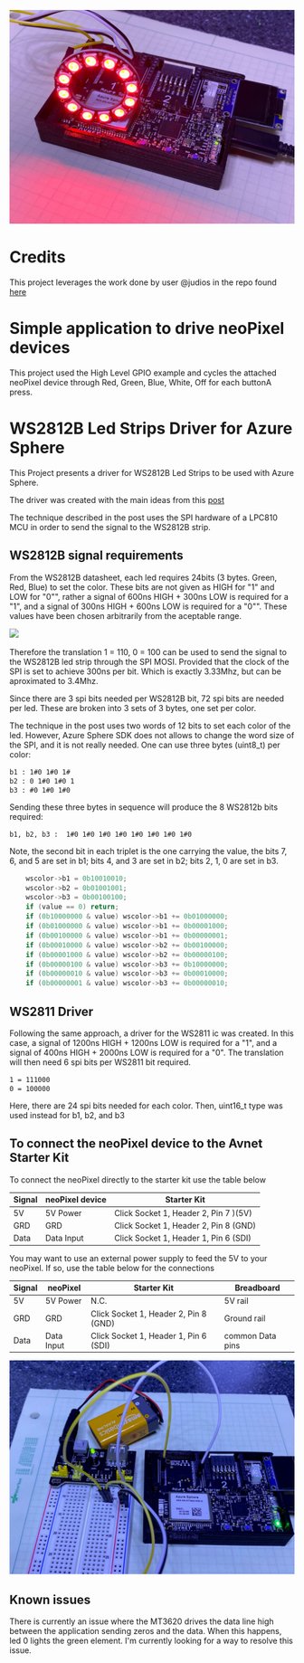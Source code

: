 ![Project Picture](media/pic1.jpg)

# Credits

This project leverages the work done by user @judios in the repo found [here](https://github.com/MikroElektronika/mikrosdk_click_v2.git)

# Simple application to drive neoPixel devices

This project used the High Level GPIO example and cycles the attached neoPixel device through Red, Green, Blue, White, Off for each buttonA press.

# WS2812B Led Strips Driver for Azure Sphere

This Project presents a driver for WS2812B Led Strips to be used with Azure Sphere. 

The driver was created with the main ideas from this [post](https://jeelabs.org/book/1450d)

The technique described in the post uses the SPI hardware of a LPC810 MCU in order to send the signal to the WS2812B strip.

## WS2812B signal requirements

From the WS2812B datasheet, each led requires 24bits (3 bytes. Green, Red, Blue) to set the color. These bits are not given as HIGH for "1" and LOW for "0"", rather a signal of 600ns HIGH + 300ns LOW is required for a "1", and a signal of 300ns HIGH + 600ns LOW is required for a "0"". These values have been chosen arbitrarily from the aceptable range.

![](https://raw.githubusercontent.com/judios/WS2812B-Driver-For-Azure-Sphere/master/docs/Signal.PNG)

Therefore the translation 1 = 110, 0 = 100 can be used to send the signal to the WS2812B led strip through the SPI MOSI. Provided that the clock of the SPI is set to achieve 300ns per bit. Which is exactly 3.33Mhz, but can be aproximated to 3.4Mhz.

Since there are 3 spi bits needed per WS2812B bit, 72 spi bits are needed per led. These are broken into 3 sets of 3 bytes, one set per color.

The technique in the post uses two words of 12 bits to set each color of the led. However, Azure Sphere SDK does not allows to change the word size of the SPI, and it is not really needed. One can use three bytes (uint8_t) per color:

```
b1 : 1#0 1#0 1#
b2 : 0 1#0 1#0 1
b3 : #0 1#0 1#0 
```

Sending these three bytes in sequence will produce the 8 WS2812b bits required:
```
b1, b2, b3 :  1#0 1#0 1#0 1#0 1#0 1#0 1#0 1#0
```
Note, the second bit in each triplet is the one carrying the value, the bits 7, 6, and 5 are set in b1; bits 4, and 3 are set in b2; bits 2, 1, 0 are set in b3.

```c
	wscolor->b1 = 0b10010010;
	wscolor->b2 = 0b01001001;
	wscolor->b3 = 0b00100100;
	if (value == 0) return;
	if (0b10000000 & value) wscolor->b1 += 0b01000000;
	if (0b01000000 & value) wscolor->b1 += 0b00001000;
	if (0b00100000 & value) wscolor->b1 += 0b00000001;
	if (0b00010000 & value) wscolor->b2 += 0b00100000;
	if (0b00001000 & value) wscolor->b2 += 0b00000100;
	if (0b00000100 & value) wscolor->b3 += 0b10000000;
	if (0b00000010 & value) wscolor->b3 += 0b00010000;
	if (0b00000001 & value) wscolor->b3 += 0b00000010;
```

## WS2811 Driver

Following the same approach, a driver for the WS2811 ic was created. In this case, a signal of 1200ns HIGH + 1200ns LOW is required for a "1", and a signal of 400ns HIGH + 2000ns LOW is required for a "0". The translation will then need 6 spi bits per WS2811 bit required.

```
1 = 111000
0 = 100000
```

Here, there are 24 spi bits needed for each color. Then, uint16_t type was used instead for b1, b2, and b3

## To connect the neoPixel device to the Avnet Starter Kit

To connect the neoPixel directly to the starter kit use the table below

| Signal | neoPixel device |Starter Kit | 
| --- | --- | --- |
| 5V | 5V Power | Click Socket 1, Header 2, Pin 7 )(5V)|
| GRD | GRD | Click Socket 1, Header 2, Pin 8 (GND)|
| Data | Data Input | Click Socket 1, Header 1, Pin 6 (SDI) |

You may want to use an external power supply to feed the 5V to your neoPixel.  If so, use the table below for the connections

| Signal | neoPixel | Starter Kit | Breadboard |
| --- | --- | --- | -- |
| 5V |  5V Power | N.C. | 5V rail |
| GRD | GRD | Click Socket 1, Header 2, Pin 8 (GND)| Ground rail |
| Data | Data Input | Click Socket 1, Header 1, Pin 6 (SDI) | common Data pins |

![External Power Supply Wiring](media/pic2.jpg)

## Known issues

There is currently an issue where the MT3620 drives the data line high between the application sending zeros and the data.  When this happens, led 0 lights the green element.  I'm currently looking for a way to resolve this issue.


